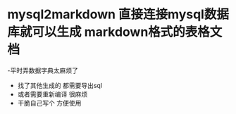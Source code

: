 # mysql2markdown 直接连接mysql数据库就可以生成 markdown格式的表格文档
-平时弄数据字典太麻烦了
- 找了其他生成的  都需要导出sql
- 或者需要重新编译 很麻烦
- 干脆自己写个 方便使用

